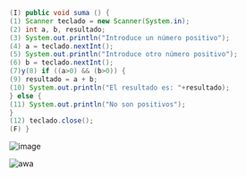 ```java
(I) public void suma () {
(1) Scanner teclado = new Scanner(System.in);
(2) int a, b, resultado;
(3) System.out.println("Introduce un número positivo");
(4) a = teclado.nextInt();
(5) System.out.println("Introduce otro número positivo");
(6) b = teclado.nextInt();
(7)y(8) if ((a>0) && (b>0)) {
(9) resultado = a + b;
(10) System.out.println("El resultado es: "+resultado);
} else {
(11) System.out.println("No son positivos");
}
(12) teclado.close();
(F) }
```

![image](https://github.com/Juanies/Pruebas-software/assets/80675013/85108540-ce56-441b-ab94-7fd90c48e48d)



![awa](https://github.com/Juanies/Pruebas-software/assets/80675013/ea84104a-98f3-4f6c-88b0-c12df42fb107)
